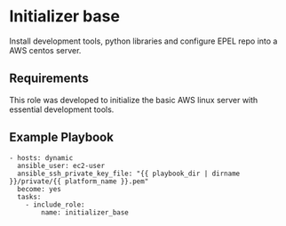 # Initializer base

Install development tools, python libraries and configure EPEL repo into a AWS centos server.

## Requirements

This role was developed to initialize the basic AWS linux server with essential development tools.

## Example Playbook

    - hosts: dynamic
      ansible_user: ec2-user
      ansible_ssh_private_key_file: "{{ playbook_dir | dirname }}/private/{{ platform_name }}.pem"
      become: yes
      tasks:
        - include_role: 
            name: initializer_base

